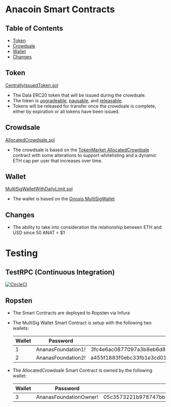 # Anacoin Smart Contracts

## Table of Contents
* [Token](#token)
* [Crowdsale](#crowdsale)
* [Wallet](#wallet)
* [Changes](#changes)


## Token
[CentrallyIssuedToken.sol](https://github.com/GetDala/dala-smart-contracts/blob/master/contracts/CentrallyIssuedToken.sol)
* The Dala ERC20 token that will be issued during the crowdsale. 
* The token is [upgradeable](https://github.com/GetDala/dala-smart-contracts/blob/master/contracts/UpgradeableToken.sol), [pausable](https://github.com/GetDala/dala-smart-contracts/blob/master/contracts/PausableToken.sol), and [releasable](https://github.com/GetDala/dala-smart-contracts/blob/master/contracts/ReleasableToken.sol). 
* Tokens will be released for transfer once the crowdsale is complete, either by expiration or all tokens have been issued.

## Crowdsale
[AllocatedCrowdsale.sol](https://github.com/GetDala/dala-smart-contracts/blob/master/contracts/AllocatedCrowdsale.sol)
* The crowdsale is based on the [TokenMarket AllocatedCrowdsale](https://github.com/TokenMarketNet/ico/blob/master/contracts/AllocatedCrowdsale.sol) contract with some alterations to support whitelisting and a dynamic ETH cap per user that increases over time.

## Wallet
[MultiSigWalletWithDailyLimit.sol](https://github.com/GetDala/dala-smart-contracts/blob/master/contracts/MultiSigWalletWithDailyLimit.sol)
* The wallet is based on the [Gnosis MultiSigWallet](https://github.com/gnosis/MultiSigWallet/blob/master/contracts/MultiSigWalletWithDailyLimit.sol)

## Changes

* The ability to take into consideration the relationship between ETH and USD since 50 ANAT = $1

# Testing 

## TestRPC (Continuous Integration)
[![CircleCI](https://circleci.com/gh/AnanasFoundation/smart-contracts.svg?style=svg)](https://circleci.com/gh/AnanasFoundation/smart-contracts)

## Ropsten

* The Smart Contracts are deployed to Ropsten via Infura
* The MultiSig Wallet Smart Contract is setup with the following two wallets:


     Wallet | Password | Private Key | Address 
     ----------- | -------- | ----------- | ------- 
     1 | AnanasFoundation1! | 3fc4e6ac0877097a3b8eb6d89bc47a5ce23f19feb7ba9fc6a7d1e8b5df14cbd7 | 0x5fE252f26e381340c8b5bBa9DFd91658d2F2D1E0 
     2 | AnanasFoundation2! | a455f1883f0ebc33fb1e3cd016a1046d42c5dc7453e266c3514d207361aae364 | 0x930F4c36d86B2Eeac79fB225a3EC0B45f350f7E2 

* The AllocatedCrowdsale Smart Contract is owned by the following wallet:

     Wallet | Password | Private Key | Address 
     ----------- | -------- | ----------- | ------- 
     3 | AnanasFoundationOwner! | 05c3573221b978747bb73a0c03939c1aeea8b6f6470ca65d6fd747242ea129e8 | 0x6c43Fe4495d345F0C65e9a26382a1cE51861e569 
